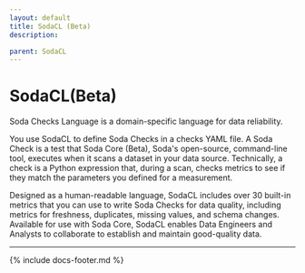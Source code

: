 ```yaml
---
layout: default
title: SodaCL (Beta)
description: 

parent: SodaCL
---
```


# SodaCL(Beta)

Soda Checks Language is a domain-specific language for data reliability. 

You use SodaCL to define Soda Checks in a checks YAML file. A Soda Check is a test that Soda Core (Beta), Soda's open-source, command-line tool, executes when it scans a dataset in your data source. Technically, a check is a Python expression that, during a scan, checks metrics to see if they match the parameters you defined for a measurement. 

Designed as a human-readable language, SodaCL includes over 30 built-in metrics that you can use to write Soda Checks for data quality, including metrics for freshness, duplicates, missing values, and schema changes. Available for use with Soda Core, SodaCL enables Data Engineers and Analysts to collaborate to establish and maintain good-quality data.


---
{% include docs-footer.md %}